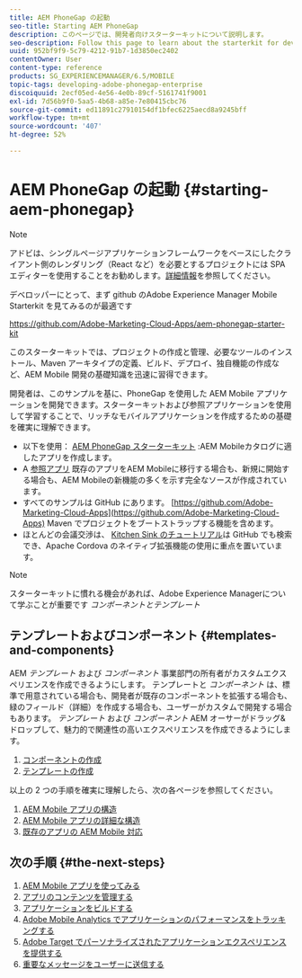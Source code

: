 ```yaml
---
title: AEM PhoneGap の起動
seo-title: Starting AEM PhoneGap
description: このページでは、開発者向けスターターキットについて説明します。
seo-description: Follow this page to learn about the starterkit for developers.
uuid: 952bf9f9-5c79-4212-91b7-1d3850ec2402
contentOwner: User
content-type: reference
products: SG_EXPERIENCEMANAGER/6.5/MOBILE
topic-tags: developing-adobe-phonegap-enterprise
discoiquuid: 2ecf05ed-4e56-4e0b-89cf-5161741f9001
exl-id: 7d56b9f0-5aa5-4b68-a85e-7e80415cbc76
source-git-commit: ed11891c27910154df1bfec6225aecd8a9245bff
workflow-type: tm+mt
source-wordcount: '407'
ht-degree: 52%

---
```


# AEM PhoneGap の起動 {#starting-aem-phonegap}

>[!NOTE]
>
>アドビは、シングルページアプリケーションフレームワークをベースにしたクライアント側のレンダリング（React など）を必要とするプロジェクトには SPA エディターを使用することをお勧めします。[詳細情報](/help/sites-developing/spa-overview.md)を参照してください。

デベロッパーにとって、まず github のAdobe Experience Manager Mobile Starterkit を見てみるのが最適です

https://github.com/Adobe-Marketing-Cloud-Apps/aem-phonegap-starter-kit

このスターターキットでは、プロジェクトの作成と管理、必要なツールのインストール、Maven アーキタイプの定義、ビルド、デプロイ、独自機能の作成など、AEM Mobile 開発の基礎知識を迅速に習得できます。

開発者は、このサンプルを基に、PhoneGap を使用した AEM Mobile アプリケーションを開発できます。スターターキットおよび参照アプリケーションを使用して学習することで、リッチなモバイルアプリケーションを作成するための基礎を確実に理解できます。

* 以下を使用： [AEM PhoneGap スターターキット](https://github.com/Adobe-Marketing-Cloud-Apps/aem-phonegap-starter-kit) :AEM Mobileカタログに適したアプリを作成します。
* A [参照アプリ](https://github.com/Adobe-Marketing-Cloud-Apps/aem-mobile-hybrid-reference) 既存のアプリをAEM Mobileに移行する場合も、新規に開始する場合も、AEM Mobileの新機能の多くを示す完全なソースが作成されています。
* すべてのサンプルは GitHub にあります。 [https://github.com/Adobe-Marketing-Cloud-Apps](https://github.com/Adobe-Marketing-Cloud-Apps) Maven でプロジェクトをブートストラップする機能を含めます。
* ほとんどの会議交渉は、 [Kitchen Sink のチュートリアル](https://github.com/blefebvre/aem-phonegap-kitchen-sink)は GitHub でも検索でき、Apache Cordova のネイティブ拡張機能の使用に重点を置いています。

>[!NOTE]
>
>スターターキットに慣れる機会があれば、Adobe Experience Managerについて学ぶことが重要です *コンポーネントとテンプレート*

## テンプレートおよびコンポーネント {#templates-and-components}

AEM *テンプレート* および *コンポーネント* 事業部門の所有者がカスタムエクスペリエンスを作成できるようにします。 テンプレートと *コンポーネント* は、標準で用意されている場合も、開発者が既存のコンポーネントを拡張する場合も、緑のフィールド（詳細）を作成する場合も、ユーザーがカスタムで開発する場合もあります。 *テンプレート* および *コンポーネント* AEM オーサーがドラッグ&amp;ドロップして、魅力的で関連性の高いエクスペリエンスを作成できるようにします。

1. [コンポーネントの作成](/help/sites-developing/components.md)
1. [テンプレートの作成](/help/sites-developing/templates.md)

以上の 2 つの手順を確実に理解したら、次の各ページを参照してください。

1. [AEM Mobile アプリの構造](/help/mobile/phonegap-structure-an-app.md)
1. [AEM Mobile アプリの詳細な構造](/help/mobile/phonegap-apps-arch.md)
1. [既存のアプリの AEM Mobile 対応](/help/mobile/phonegap-adding-content-to-imported-app.md)

## 次の手順 {#the-next-steps}

1. [AEM Mobile アプリを使ってみる](/help/mobile/starting-aem-phonegap-app.md)
1. [アプリのコンテンツを管理する](/help/mobile/phonegap-manage-app-content.md)
1. [アプリケーションをビルドする](/help/mobile/building-app-mobile-phonegap.md)
1. [Adobe Mobile Analytics でアプリケーションのパフォーマンスをトラッキングする](/help/mobile/phonegap-intro-to-app-analytics.md)
1. [Adobe Target でパーソナライズされたアプリケーションエクスペリエンスを提供する](/help/mobile/phonegap-aem-mobile-content-personalization.md)
1. [重要なメッセージをユーザーに送信する](/help/mobile/phonegap-push-notifications.md)
